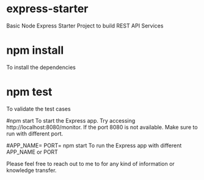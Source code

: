 # express-starter
Basic Node Express Starter Project to build REST API Services


# npm install
To install the dependencies

# npm test
To validate the test cases

#npm start
To start the Express app. Try accessing http://localhost:8080/monitor. If the port 8080 is not available. Make sure to run with different port.

#APP_NAME=<app-name> PORT=<port> npm start 
To run the Express app with different APP_NAME or PORT

Please feel free to reach out to me to for any kind of information or knowledge transfer.
